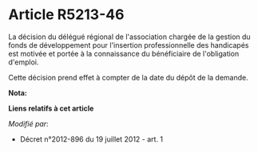 # Article R5213-46

La décision du                   délégué régional de l'association chargée de la gestion du fonds de développement pour
l'insertion professionnelle des handicapés est motivée et portée à la connaissance du bénéficiaire de l'obligation d'emploi. 

Cette décision prend effet à compter de la date du dépôt de la demande.

**Nota:**



**Liens relatifs à cet article**

_Modifié par_:

  - Décret n°2012-896 du 19 juillet 2012 - art. 1
